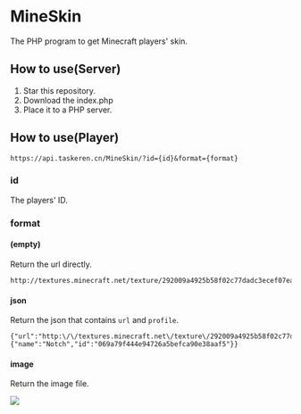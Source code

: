 # MineSkin
The PHP program to get Minecraft players' skin.

## How to use(Server)
1. Star this repository.
1. Download the index.php
1. Place it to a PHP server.

## How to use(Player)

```
https://api.taskeren.cn/MineSkin/?id={id}&format={format}
```

### id
The players' ID.

### format

#### (empty)
Return the url directly.
```
http://textures.minecraft.net/texture/292009a4925b58f02c77dadc3ecef07ea4c7472f64e0fdc32ce5522489362680
```

#### json
Return the json that contains `url` and `profile`.
```
{"url":"http:\/\/textures.minecraft.net\/texture\/292009a4925b58f02c77dadc3ecef07ea4c7472f64e0fdc32ce5522489362680","profile":{"name":"Notch","id":"069a79f444e94726a5befca90e38aaf5"}}
```

#### image
Return the image file.

![](http://textures.minecraft.net/texture/292009a4925b58f02c77dadc3ecef07ea4c7472f64e0fdc32ce5522489362680)
